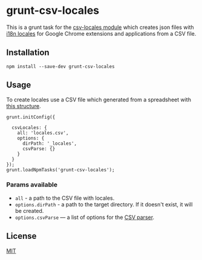 # grunt-csv-locales

This is a grunt task for the [csv-locales module](https://www.npmjs.com/package/csv-locales) which creates json files with [i18n locales](https://developer.chrome.com/extensions/i18n) for Google Chrome extensions and applications from a CSV file.


## Installation

    npm install --save-dev grunt-csv-locales


## Usage

To create locales use a CSV file which generated from a spreadsheet with [this structure](https://docs.google.com/spreadsheets/d/1ONVyE5iwe7Hjg74eUQ5WdJjQ7i8kWNcbfXI-uh3bvdc/edit?usp=sharing).

    grunt.initConfig({
    
      csvLocales: {
        all: 'locales.csv',
        options: {
          dirPath: '_locales',
          csvParse: {}
        }
      }
    });
    grunt.loadNpmTasks('grunt-csv-locales');


### Params available

* `all` - a path to the CSV file with locales.
* `options.dirPath` - a path to the target directory. If it doesn't exist, it will be created.
* `options.csvParse` — a list of options for the [CSV parser](http://csv.adaltas.com/parse/).


License
-------

[MIT](LICENSE)
